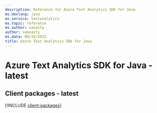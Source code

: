 ```yaml
---
description: Reference for Azure Text Analytics SDK for Java
ms.devlang: java
ms.service: textanalytics
ms.topic: reference
ms.author: savaity
author: samvaity
ms.data: 09/16/2022
title: Azure Text Analytics SDK for Java
---
```

# Azure Text Analytics SDK for Java - latest

## Client packages - latest
[!INCLUDE [client-packages](text-analytics-client-index.md)]